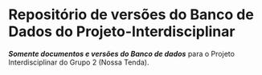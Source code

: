 # Repositório de versões do Banco de Dados do Projeto-Interdisciplinar  

**_Somente documentos e versões do Banco de dados_** para o Projeto Interdisciplinar do Grupo 2 (Nossa Tenda).
